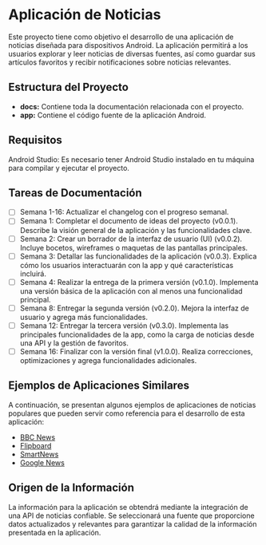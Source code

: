 # Aplicación de Noticias

Este proyecto tiene como objetivo el desarrollo de una aplicación de noticias diseñada para dispositivos Android. La aplicación permitirá a los usuarios explorar y leer noticias de diversas fuentes, así como guardar sus artículos favoritos y recibir notificaciones sobre noticias relevantes.

## Estructura del Proyecto
- **docs:** Contiene toda la documentación relacionada con el proyecto.
- **app:** Contiene el código fuente de la aplicación Android.

## Requisitos

Android Studio: Es necesario tener Android Studio instalado en tu máquina para compilar y ejecutar el proyecto.

## Tareas de Documentación

- [ ] Semana 1-16: Actualizar el changelog con el progreso semanal.
- [ ] Semana 1: Completar el documento de ideas del proyecto (v0.0.1). Describe la visión general de la aplicación y las funcionalidades clave.
- [ ] Semana 2: Crear un borrador de la interfaz de usuario (UI) (v0.0.2). Incluye bocetos, wireframes o maquetas de las pantallas principales.
- [ ] Semana 3: Detallar las funcionalidades de la aplicación (v0.0.3). Explica cómo los usuarios interactuarán con la app y qué características incluirá.
- [ ] Semana 4: Realizar la entrega de la primera versión (v0.1.0). Implementa una versión básica de la aplicación con al menos una funcionalidad principal.
- [ ] Semana 8: Entregar la segunda versión (v0.2.0). Mejora la interfaz de usuario y agrega más funcionalidades.
- [ ] Semana 12: Entregar la tercera versión (v0.3.0). Implementa las principales funcionalidades de la app, como la carga de noticias desde una API y la gestión de favoritos.
- [ ] Semana 16: Finalizar con la versión final (v1.0.0). Realiza correcciones, optimizaciones y agrega funcionalidades adicionales.

## Ejemplos de Aplicaciones Similares

A continuación, se presentan algunos ejemplos de aplicaciones de noticias populares que pueden servir como referencia para el desarrollo de esta aplicación:

- [BBC News](https://play.google.com/store/apps/details?id=bbc.mobile.news.ww&hl=en&gl=US)
- [Flipboard](https://play.google.com/store/apps/details?id=flipboard.app&hl=en&gl=US)
- [SmartNews](https://play.google.com/store/apps/details?id=jp.gocro.smartnews.android&hl=en&gl=US)
- [Google News](https://play.google.com/store/apps/details?id=com.google.android.apps.magazines&hl=en&gl=US)

## Origen de la Información

La información para la aplicación se obtendrá mediante la integración de una API de noticias confiable. Se seleccionará una fuente que proporcione datos actualizados y relevantes para garantizar la calidad de la información presentada en la aplicación.
